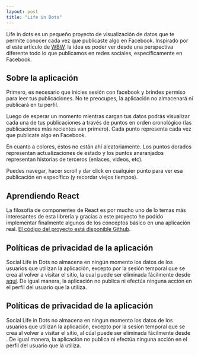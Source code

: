 ```yaml
---
layout: post
title: "Life in Dots"
---
```


Life in dots es un pequeño proyecto de visualización de datos que te permite conocer cada vez que publicaste algo en Facebook. Inspirado por el este artículo de [WBW](http://waitbutwhy.com/2014/05/life-weeks.html), la idea es poder ver desde una perspectiva diferente todo lo que publicamos en redes sociales, específicamente en Facebook.

## Sobre la aplicación

Primero, es necesario que inicies sesión con facebook y brindes permiso para leer tus publicaciones. No te preocupes, la aplicación no almacenará ni publicará en tu perfil.

Luego de esperar un momento mientras cargan tus datos podrás visualizar cada una de tus publicaciones a través de puntos en orden cronológico (las publicaciones más recientes van primero). Cada punto representa cada vez que publicate algo en Facebook.

En cuanto a colores, estos no están ahí aleatoriamente. Los puntos dorados representan actualizaciones de estado y los puntos anaranjados representan historias de terceros (enlaces, videos, etc).

Puedes navegar, hacer scroll y dar click en cualquier punto para ver esa publicación en específico (y recordar viejos tiempos).

## Aprendiendo React

La filosofía de componentes de React es por mucho uno de lo temas más interesantes de esta librería y gracias a este proyecto he podido implementar finalmente algunos de los conceptos básico en una aplicación real. [El código del proyecto está disponible Github](https://github.com/ricardoerl/life-in-dots).

## Políticas de privacidad de la aplicación

Social Life in Dots no almacena en ningún momento los datos de los usuarios que utilizan la aplicación, excepto por la sesión temporal que se crea al volver a visitar el sitio, la cual puede ser eliminada fácilmente desde [aquí](https://www.facebook.com/settings?tab=applications). De igual manera, la aplicación no publica ni efectúa ninguna acción en el perfil del usuario que la utiliza.

## Políticas de privacidad de la aplicación

Social Life in Dots no almacena en ningun momento los datos de los usuarios que utilizan la aplicación, excepto por la sesíon temporal que se crea al volver a visitar el sitio, al cúal puede ser eliminada fácilmente desde . De igual manera, la aplicación no publica ni efectúa ninguna acción en el perfil del usuario que la utiliza.
